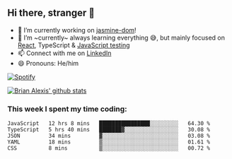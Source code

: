 ## Hi there, stranger 👋

- 🔭 I’m currently working on [jasmine-dom](https://github.com/testing-library/jasmine-dom)!
- 🌱 I’m ~currently~ always learning everything 😅, but mainly focused on [React](https://courseit.com.ar/cursos/frontend-avanzado-2020), TypeScript & [JavaScript testing](https://testingjavascript.com/)
- 📫 Connect with me on [LinkedIn](https://www.linkedin.com/in/brian-alexis/)
- 😄 Pronouns: He/him

[![Spotify](https://novatorem-nine-beige.vercel.app/api/spotify)](https://open.spotify.com/user/21ttbyunhf56rp6soqidgfk2q)

[![Brian Alexis' github stats](https://github-readme-stats-sepia-two.vercel.app/api?username=brrianalexis&show_icons=true&hide_border=true?count_private=true)](https://github.com/brrianalexis/github-readme-stats)

### This week I spent my time coding:
<!--START_SECTION:waka-->
```text
JavaScript   12 hrs 8 mins   ████████████████░░░░░░░░░   64.30 % 
TypeScript   5 hrs 40 mins   ███████▓░░░░░░░░░░░░░░░░░   30.08 % 
JSON         34 mins         ▓░░░░░░░░░░░░░░░░░░░░░░░░   03.08 % 
YAML         18 mins         ▒░░░░░░░░░░░░░░░░░░░░░░░░   01.61 % 
CSS          8 mins          ▒░░░░░░░░░░░░░░░░░░░░░░░░   00.72 % 
```
<!--END_SECTION:waka-->
